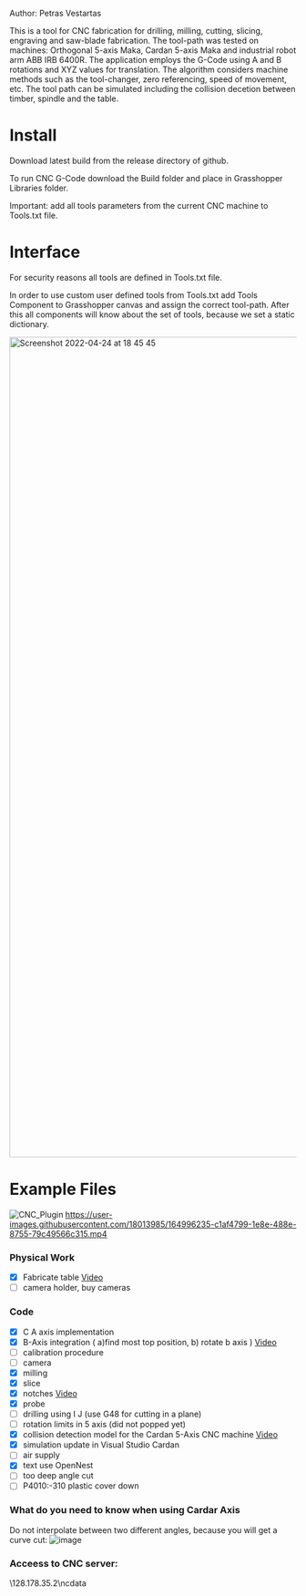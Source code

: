 Author: Petras Vestartas

This is a tool for CNC fabrication for drilling, milling, cutting, slicing, engraving and saw-blade fabrication. The tool-path was tested on machines: Orthogonal 5-axis Maka, Cardan 5-axis Maka and industrial robot arm ABB IRB 6400R. The application employs the G-Code using A and B rotations and XYZ values for translation. The algorithm considers machine methods such as the tool-changer, zero referencing, speed of movement, etc. The tool path can be simulated including the collision decetion  between timber, spindle and the table.

# Install
Download latest build from the release directory of github.

To run CNC G-Code download the Build folder and place in Grasshopper Libraries folder.

Important: add all tools parameters from the current CNC machine to Tools.txt file.


# Interface
For security reasons all tools are defined in Tools.txt file.

In order to use custom user defined tools from Tools.txt add Tools Component to Grasshopper canvas and assign the correct tool-path. After this all components will know about the set of tools, because we set a static dictionary.

<img width="1440" alt="Screenshot 2022-04-24 at 18 45 45" src="https://user-images.githubusercontent.com/18013985/164987154-4a0c4a6b-b400-4037-ac68-a8d8b56c3e66.png">

# Example Files
![CNC_Plugin](https://user-images.githubusercontent.com/18013985/164996185-eb7d612d-bc5b-4e32-94a5-09fef6dd9750.png)
https://user-images.githubusercontent.com/18013985/164996235-c1af4799-1e8e-488e-8755-79c49566c315.mp4



### Physical Work
- [x] Fabricate table [Video](https://vimeo.com/645880001 "Fabricate table - Click to Watch!")
- [ ] camera holder, buy cameras

### Code

- [x] C A axis implementation
- [x] B-Axis integration ( a)find most top position, b) rotate b axis ) [Video](https://vimeo.com/645879445 "B-Axis integration - Click to Watch!")
- [ ] calibration procedure
- [ ] camera
- [x] milling 
- [x] slice
- [x] notches [Video](https://vimeo.com/645882287 "notches - Click to Watch!")
- [x] probe 
- [ ] drilling using I J (use G48 for cutting in a plane)
- [ ] rotation limits in 5 axis (did not popped yet)
- [x] collision detection model for the Cardan 5-Axis CNC machine [Video](https://vimeo.com/647108247 "Cardan Axis Approximation - Click to Watch!")
- [x] simulation update in Visual Studio Cardan
- [ ] air supply
- [x] text use OpenNest 
- [ ] too deep angle cut
- [ ] P4010:-310 plastic cover down

### What do you need to know when using Cardar Axis

Do not interpolate between two different angles, because you will get a curve cut:
![image](https://user-images.githubusercontent.com/18013985/166113018-1f805a70-3f01-4619-b8f8-f2089a739883.png)

### Acceess to CNC server:
\\128.178.35.2\ncdata
